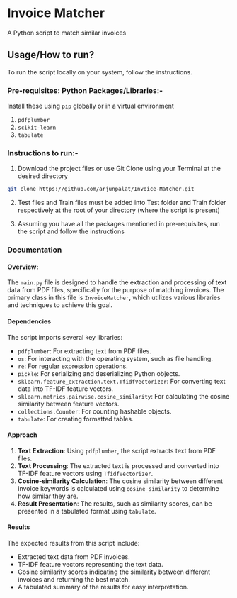 
# Invoice Matcher

A Python script to match similar invoices

## Usage/How to run?

To run the script locally on your system, follow the instructions.

 ### Pre-requisites: Python Packages/Libraries:-
 Install these using `pip` globally or in a virtual environment
   1. `pdfplumber`
   2. `scikit-learn`
   3. `tabulate`
 ### Instructions to run:-

1) Download the project files or use Git Clone using your Terminal at the desired directory
```bash
git clone https://github.com/arjunpalat/Invoice-Matcher.git
```  
2) Test files and Train files must be added into Test folder and Train folder respectively at the root of your directory (where the script is present)

3) Assuming you have all the packages mentioned in pre-requisites, run the script and follow the instructions

### Documentation

#### Overview:
The `main.py` file is designed to handle the extraction and processing of text data from PDF files, specifically for the purpose of matching invoices. The primary class in this file is `InvoiceMatcher`, which utilizes various libraries and techniques to achieve this goal.

#### Dependencies
The script imports several key libraries:

-   `pdfplumber`: For extracting text from PDF files.
-   `os`: For interacting with the operating system, such as file handling.
-   `re`: For regular expression operations.
-   `pickle`: For serializing and deserializing Python objects.
-   `sklearn.feature_extraction.text.TfidfVectorizer`: For converting text data into TF-IDF feature vectors.
-   `sklearn.metrics.pairwise.cosine_similarity`: For calculating the cosine similarity between feature vectors.
-   `collections.Counter`: For counting hashable objects.
-   `tabulate`: For creating formatted tables.

#### Approach
1.  **Text Extraction**: Using  `pdfplumber`, the script extracts text from PDF files.
2.  **Text Processing**: The extracted text is processed and converted into TF-IDF feature vectors using  `TfidfVectorizer`.
3.  **Cosine-similarity Calculation**: The cosine similarity between different invoice keywords is calculated using  `cosine_similarity`  to determine how similar they are.
4.  **Result Presentation**: The results, such as similarity scores, can be presented in a tabulated format using  `tabulate`.

#### Results
The expected results from this script include:

-   Extracted text data from PDF invoices.
-   TF-IDF feature vectors representing the text data.
-   Cosine similarity scores indicating the similarity between different invoices and returning the best match.
-   A tabulated summary of the results for easy interpretation.

